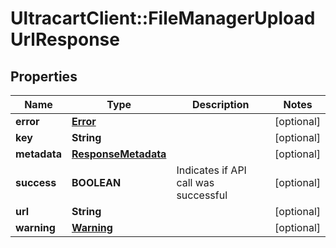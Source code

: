 # UltracartClient::FileManagerUploadUrlResponse

## Properties
Name | Type | Description | Notes
------------ | ------------- | ------------- | -------------
**error** | [**Error**](Error.md) |  | [optional] 
**key** | **String** |  | [optional] 
**metadata** | [**ResponseMetadata**](ResponseMetadata.md) |  | [optional] 
**success** | **BOOLEAN** | Indicates if API call was successful | [optional] 
**url** | **String** |  | [optional] 
**warning** | [**Warning**](Warning.md) |  | [optional] 


